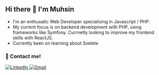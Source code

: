 ## Hi there 👋 I'm Muhsin
- I'm an enthusatic Web Developer specialising in Javascript / PHP.  
- My current focus is on backend development with PHP, using frameworks like Symfony. Currnetly looking to improve my frontend skills with ReactJS. 
- Currently keen on learning about Svelete 


### 🤝 Contact me! 
<a href="https://www.linkedin.com/in/muhsin-kumbay"><img alt="LinkedIn" src="https://img.shields.io/badge/linkedin%20-%230077B5.svg?&style=for-the-badge&logo=linkedin&logoColor=white"/>
<a href="mailto:kumbaymuhsin@gmail.com"><img alt="Gmail" src="https://img.shields.io/badge/Gmail-D14836?style=for-the-badge&logo=gmail&logoColor=white" /></a>

<!--
**muhsink99/muhsink99** is a ✨ _special_ ✨ repository because its `README.md` (this file) appears on your GitHub profile.

Here are some ideas to get you started:

- 🔭 I’m currently working on ...
- 🌱 I’m currently learning ...
- 👯 I’m looking to collaborate on ...
- 🤔 I’m looking for help with ...
- 💬 Ask me about ...
- 📫 How to reach me: ...
- 😄 Pronouns: ...
- ⚡ Fun fact: ...
-->

